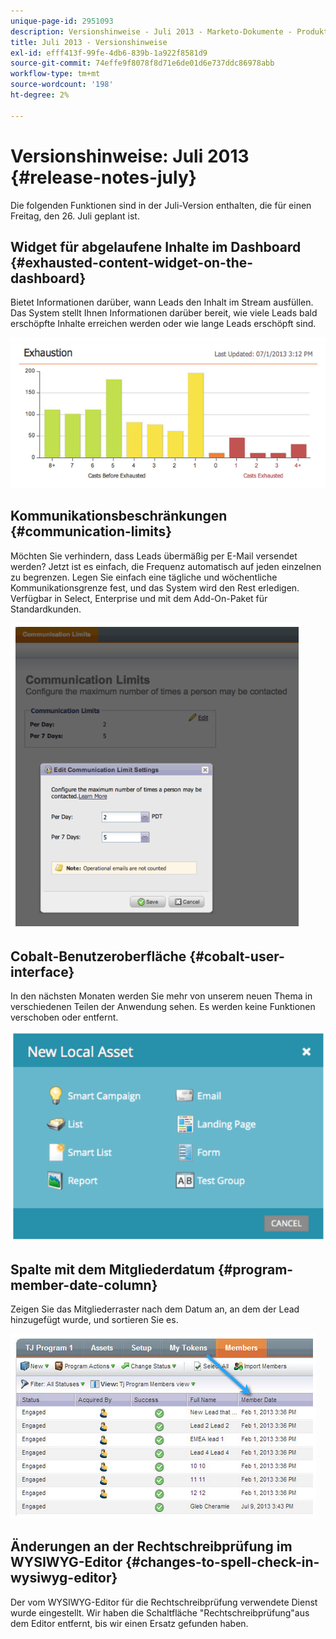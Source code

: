 ```yaml
---
unique-page-id: 2951093
description: Versionshinweise - Juli 2013 - Marketo-Dokumente - Produktdokumentation
title: Juli 2013 - Versionshinweise
exl-id: efff413f-99fe-4db6-839b-1a922f8581d9
source-git-commit: 74effe9f8078f8d71e6de01d6e737ddc86978abb
workflow-type: tm+mt
source-wordcount: '198'
ht-degree: 2%

---
```


# Versionshinweise: Juli 2013 {#release-notes-july}

Die folgenden Funktionen sind in der Juli-Version enthalten, die für einen Freitag, den 26. Juli geplant ist.

## Widget für abgelaufene Inhalte im Dashboard {#exhausted-content-widget-on-the-dashboard}

Bietet Informationen darüber, wann Leads den Inhalt im Stream ausfüllen. Das System stellt Ihnen Informationen darüber bereit, wie viele Leads bald erschöpfte Inhalte erreichen werden oder wie lange Leads erschöpft sind.

![](assets/image2014-9-22-16-3a30-3a50.png)

## Kommunikationsbeschränkungen {#communication-limits}

Möchten Sie verhindern, dass Leads übermäßig per E-Mail versendet werden? Jetzt ist es einfach, die Frequenz automatisch auf jeden einzelnen zu begrenzen. Legen Sie einfach eine tägliche und wöchentliche Kommunikationsgrenze fest, und das System wird den Rest erledigen. Verfügbar in Select, Enterprise und mit dem Add-On-Paket für Standardkunden.

![](assets/image2014-9-22-16-3a31-3a13.png)

## Cobalt-Benutzeroberfläche {#cobalt-user-interface}

In den nächsten Monaten werden Sie mehr von unserem neuen Thema in verschiedenen Teilen der Anwendung sehen. Es werden keine Funktionen verschoben oder entfernt.

![](assets/image2014-9-22-16-3a31-3a42.png)

## Spalte mit dem Mitgliederdatum {#program-member-date-column}

Zeigen Sie das Mitgliederraster nach dem Datum an, an dem der Lead hinzugefügt wurde, und sortieren Sie es.

![](assets/image2014-9-22-16-3a32-3a1.png)

## Änderungen an der Rechtschreibprüfung im WYSIWYG-Editor {#changes-to-spell-check-in-wysiwyg-editor}

Der vom WYSIWYG-Editor für die Rechtschreibprüfung verwendete Dienst wurde eingestellt. Wir haben die Schaltfläche &quot;Rechtschreibprüfung&quot;aus dem Editor entfernt, bis wir einen Ersatz gefunden haben.

